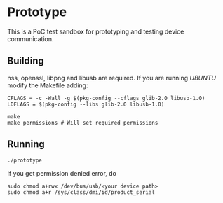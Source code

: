 # Prototype

This is a PoC test sandbox for prototyping and testing device communication.

## Building
nss, openssl, libpng and libusb are required.
If you are running *UBUNTU* modify the Makefile adding:

```
CFLAGS = -c -Wall -g $(pkg-config --cflags glib-2.0 libusb-1.0)
LDFLAGS = $(pkg-config --libs glib-2.0 libusb-1.0)
```

```
make
make permissions # Will set required permissions
```

## Running
```
./prototype
```
If you get permission denied error, do  
```
sudo chmod a+rwx /dev/bus/usb/<your device path>
sudo chmod a+r /sys/class/dmi/id/product_serial

```
